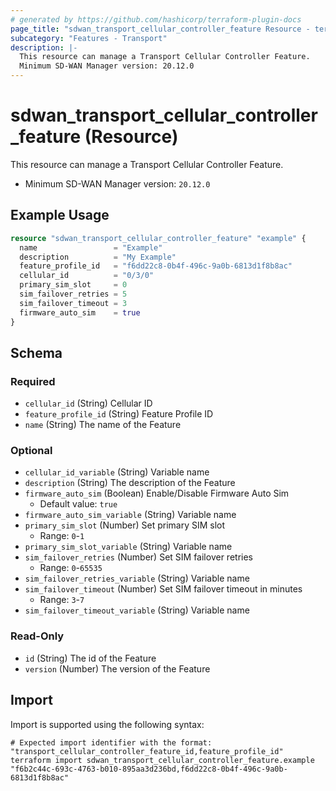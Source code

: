 ```yaml
---
# generated by https://github.com/hashicorp/terraform-plugin-docs
page_title: "sdwan_transport_cellular_controller_feature Resource - terraform-provider-sdwan"
subcategory: "Features - Transport"
description: |-
  This resource can manage a Transport Cellular Controller Feature.
  Minimum SD-WAN Manager version: 20.12.0
---
```


# sdwan_transport_cellular_controller_feature (Resource)

This resource can manage a Transport Cellular Controller Feature.
  - Minimum SD-WAN Manager version: `20.12.0`

## Example Usage

```terraform
resource "sdwan_transport_cellular_controller_feature" "example" {
  name                 = "Example"
  description          = "My Example"
  feature_profile_id   = "f6dd22c8-0b4f-496c-9a0b-6813d1f8b8ac"
  cellular_id          = "0/3/0"
  primary_sim_slot     = 0
  sim_failover_retries = 5
  sim_failover_timeout = 3
  firmware_auto_sim    = true
}
```

<!-- schema generated by tfplugindocs -->
## Schema

### Required

- `cellular_id` (String) Cellular ID
- `feature_profile_id` (String) Feature Profile ID
- `name` (String) The name of the Feature

### Optional

- `cellular_id_variable` (String) Variable name
- `description` (String) The description of the Feature
- `firmware_auto_sim` (Boolean) Enable/Disable Firmware Auto Sim
  - Default value: `true`
- `firmware_auto_sim_variable` (String) Variable name
- `primary_sim_slot` (Number) Set primary SIM slot
  - Range: `0`-`1`
- `primary_sim_slot_variable` (String) Variable name
- `sim_failover_retries` (Number) Set SIM failover retries
  - Range: `0`-`65535`
- `sim_failover_retries_variable` (String) Variable name
- `sim_failover_timeout` (Number) Set SIM failover timeout in minutes
  - Range: `3`-`7`
- `sim_failover_timeout_variable` (String) Variable name

### Read-Only

- `id` (String) The id of the Feature
- `version` (Number) The version of the Feature

## Import

Import is supported using the following syntax:

```shell
# Expected import identifier with the format: "transport_cellular_controller_feature_id,feature_profile_id"
terraform import sdwan_transport_cellular_controller_feature.example "f6b2c44c-693c-4763-b010-895aa3d236bd,f6dd22c8-0b4f-496c-9a0b-6813d1f8b8ac"
```
